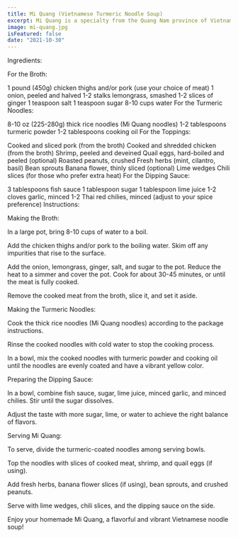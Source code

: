 ```yaml
---
title: Mi Quang (Vietnamese Turmeric Noodle Soup)
excerpt: Mi Quang is a specialty from the Quang Nam province of Vietnam, known for its rich, flavorful broth, turmeric-tinted noodles, and a variety of toppings. Here's a recipe for making Mi Quang at home
image: mi-quang.jpg
isFeatured: false
date: "2021-10-30"
---
```


Ingredients:

For the Broth:

1 pound (450g) chicken thighs and/or pork (use your choice of meat)
1 onion, peeled and halved
1-2 stalks lemongrass, smashed
1-2 slices of ginger
1 teaspoon salt
1 teaspoon sugar
8-10 cups water
For the Turmeric Noodles:

8-10 oz (225-280g) thick rice noodles (Mi Quang noodles)
1-2 tablespoons turmeric powder
1-2 tablespoons cooking oil
For the Toppings:

Cooked and sliced pork (from the broth)
Cooked and shredded chicken (from the broth)
Shrimp, peeled and deveined
Quail eggs, hard-boiled and peeled (optional)
Roasted peanuts, crushed
Fresh herbs (mint, cilantro, basil)
Bean sprouts
Banana flower, thinly sliced (optional)
Lime wedges
Chili slices (for those who prefer extra heat)
For the Dipping Sauce:

3 tablespoons fish sauce
1 tablespoon sugar
1 tablespoon lime juice
1-2 cloves garlic, minced
1-2 Thai red chilies, minced (adjust to your spice preference)
Instructions:

Making the Broth:

In a large pot, bring 8-10 cups of water to a boil.

Add the chicken thighs and/or pork to the boiling water. Skim off any impurities that rise to the surface.

Add the onion, lemongrass, ginger, salt, and sugar to the pot. Reduce the heat to a simmer and cover the pot. Cook for about 30-45 minutes, or until the meat is fully cooked.

Remove the cooked meat from the broth, slice it, and set it aside.

Making the Turmeric Noodles:

Cook the thick rice noodles (Mi Quang noodles) according to the package instructions.

Rinse the cooked noodles with cold water to stop the cooking process.

In a bowl, mix the cooked noodles with turmeric powder and cooking oil until the noodles are evenly coated and have a vibrant yellow color.

Preparing the Dipping Sauce:

In a bowl, combine fish sauce, sugar, lime juice, minced garlic, and minced chilies. Stir until the sugar dissolves.

Adjust the taste with more sugar, lime, or water to achieve the right balance of flavors.

Serving Mi Quang:

To serve, divide the turmeric-coated noodles among serving bowls.

Top the noodles with slices of cooked meat, shrimp, and quail eggs (if using).

Add fresh herbs, banana flower slices (if using), bean sprouts, and crushed peanuts.

Serve with lime wedges, chili slices, and the dipping sauce on the side.

Enjoy your homemade Mi Quang, a flavorful and vibrant Vietnamese noodle soup!
